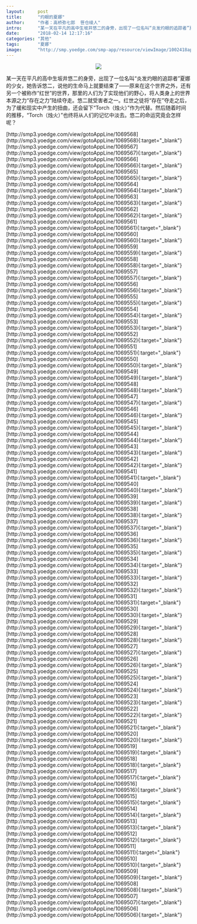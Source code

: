```yaml
---
layout:     post
title:      "灼眼的夏娜"
author:     "作者：高桥弥七郎  笹仓绫人"
intro:      "某一天在平凡的高中生坂井悠二的身旁，出现了一位名叫“炎发灼眼的追踪者”夏娜的少女，她告诉悠二，说他的生命马上就要结束了——原来在这个世界之外，还有另一个被称作“红世”的世界，那里的人们为了实现他们的野心，将人类身上的世界本源之力“存在之力”陆续夺走。悠二就受害者之一。红世之徒将“存在”夺走之后，为了缓和现实中产生的扭曲，还会留下“Torch（烛火）”作为代替。然后随着时间的推移，“Torch（烛火）”也终将从人们的记忆中淡去。悠二的命运究竟会怎样呢？"
date:       "2018-02-14 12:17:16"
categories: "其他"
tags:       "夏娜"
image:      "http://smp.yoedge.com/smp-app/resource/viewImage/1002418appline.png"
---
```

<div style="text-align: center">
<p><img src="http://smp.yoedge.com/smp-app/resource/viewImage/1002418appline.png"/></p>
</div>
<p class="post-meta">
<span>某一天在平凡的高中生坂井悠二的身旁，出现了一位名叫“炎发灼眼的追踪者”夏娜的少女，她告诉悠二，说他的生命马上就要结束了——原来在这个世界之外，还有另一个被称作“红世”的世界，那里的人们为了实现他们的野心，将人类身上的世界本源之力“存在之力”陆续夺走。悠二就受害者之一。红世之徒将“存在”夺走之后，为了缓和现实中产生的扭曲，还会留下“Torch（烛火）”作为代替。然后随着时间的推移，“Torch（烛火）”也终将从人们的记忆中淡去。悠二的命运究竟会怎样呢？</span>
</p>
[http://smp3.yoedge.com/view/gotoAppLine/1069568](http://smp3.yoedge.com/view/gotoAppLine/1069568){:target="_blank"}
[http://smp3.yoedge.com/view/gotoAppLine/1069567](http://smp3.yoedge.com/view/gotoAppLine/1069567){:target="_blank"}
[http://smp3.yoedge.com/view/gotoAppLine/1069566](http://smp3.yoedge.com/view/gotoAppLine/1069566){:target="_blank"}
[http://smp3.yoedge.com/view/gotoAppLine/1069565](http://smp3.yoedge.com/view/gotoAppLine/1069565){:target="_blank"}
[http://smp3.yoedge.com/view/gotoAppLine/1069564](http://smp3.yoedge.com/view/gotoAppLine/1069564){:target="_blank"}
[http://smp3.yoedge.com/view/gotoAppLine/1069563](http://smp3.yoedge.com/view/gotoAppLine/1069563){:target="_blank"}
[http://smp3.yoedge.com/view/gotoAppLine/1069562](http://smp3.yoedge.com/view/gotoAppLine/1069562){:target="_blank"}
[http://smp3.yoedge.com/view/gotoAppLine/1069561](http://smp3.yoedge.com/view/gotoAppLine/1069561){:target="_blank"}
[http://smp3.yoedge.com/view/gotoAppLine/1069560](http://smp3.yoedge.com/view/gotoAppLine/1069560){:target="_blank"}
[http://smp3.yoedge.com/view/gotoAppLine/1069559](http://smp3.yoedge.com/view/gotoAppLine/1069559){:target="_blank"}
[http://smp3.yoedge.com/view/gotoAppLine/1069558](http://smp3.yoedge.com/view/gotoAppLine/1069558){:target="_blank"}
[http://smp3.yoedge.com/view/gotoAppLine/1069557](http://smp3.yoedge.com/view/gotoAppLine/1069557){:target="_blank"}
[http://smp3.yoedge.com/view/gotoAppLine/1069556](http://smp3.yoedge.com/view/gotoAppLine/1069556){:target="_blank"}
[http://smp3.yoedge.com/view/gotoAppLine/1069555](http://smp3.yoedge.com/view/gotoAppLine/1069555){:target="_blank"}
[http://smp3.yoedge.com/view/gotoAppLine/1069554](http://smp3.yoedge.com/view/gotoAppLine/1069554){:target="_blank"}
[http://smp3.yoedge.com/view/gotoAppLine/1069553](http://smp3.yoedge.com/view/gotoAppLine/1069553){:target="_blank"}
[http://smp3.yoedge.com/view/gotoAppLine/1069552](http://smp3.yoedge.com/view/gotoAppLine/1069552){:target="_blank"}
[http://smp3.yoedge.com/view/gotoAppLine/1069551](http://smp3.yoedge.com/view/gotoAppLine/1069551){:target="_blank"}
[http://smp3.yoedge.com/view/gotoAppLine/1069550](http://smp3.yoedge.com/view/gotoAppLine/1069550){:target="_blank"}
[http://smp3.yoedge.com/view/gotoAppLine/1069549](http://smp3.yoedge.com/view/gotoAppLine/1069549){:target="_blank"}
[http://smp3.yoedge.com/view/gotoAppLine/1069548](http://smp3.yoedge.com/view/gotoAppLine/1069548){:target="_blank"}
[http://smp3.yoedge.com/view/gotoAppLine/1069547](http://smp3.yoedge.com/view/gotoAppLine/1069547){:target="_blank"}
[http://smp3.yoedge.com/view/gotoAppLine/1069546](http://smp3.yoedge.com/view/gotoAppLine/1069546){:target="_blank"}
[http://smp3.yoedge.com/view/gotoAppLine/1069545](http://smp3.yoedge.com/view/gotoAppLine/1069545){:target="_blank"}
[http://smp3.yoedge.com/view/gotoAppLine/1069544](http://smp3.yoedge.com/view/gotoAppLine/1069544){:target="_blank"}
[http://smp3.yoedge.com/view/gotoAppLine/1069543](http://smp3.yoedge.com/view/gotoAppLine/1069543){:target="_blank"}
[http://smp3.yoedge.com/view/gotoAppLine/1069542](http://smp3.yoedge.com/view/gotoAppLine/1069542){:target="_blank"}
[http://smp3.yoedge.com/view/gotoAppLine/1069541](http://smp3.yoedge.com/view/gotoAppLine/1069541){:target="_blank"}
[http://smp3.yoedge.com/view/gotoAppLine/1069540](http://smp3.yoedge.com/view/gotoAppLine/1069540){:target="_blank"}
[http://smp3.yoedge.com/view/gotoAppLine/1069539](http://smp3.yoedge.com/view/gotoAppLine/1069539){:target="_blank"}
[http://smp3.yoedge.com/view/gotoAppLine/1069538](http://smp3.yoedge.com/view/gotoAppLine/1069538){:target="_blank"}
[http://smp3.yoedge.com/view/gotoAppLine/1069537](http://smp3.yoedge.com/view/gotoAppLine/1069537){:target="_blank"}
[http://smp3.yoedge.com/view/gotoAppLine/1069536](http://smp3.yoedge.com/view/gotoAppLine/1069536){:target="_blank"}
[http://smp3.yoedge.com/view/gotoAppLine/1069535](http://smp3.yoedge.com/view/gotoAppLine/1069535){:target="_blank"}
[http://smp3.yoedge.com/view/gotoAppLine/1069534](http://smp3.yoedge.com/view/gotoAppLine/1069534){:target="_blank"}
[http://smp3.yoedge.com/view/gotoAppLine/1069533](http://smp3.yoedge.com/view/gotoAppLine/1069533){:target="_blank"}
[http://smp3.yoedge.com/view/gotoAppLine/1069532](http://smp3.yoedge.com/view/gotoAppLine/1069532){:target="_blank"}
[http://smp3.yoedge.com/view/gotoAppLine/1069531](http://smp3.yoedge.com/view/gotoAppLine/1069531){:target="_blank"}
[http://smp3.yoedge.com/view/gotoAppLine/1069530](http://smp3.yoedge.com/view/gotoAppLine/1069530){:target="_blank"}
[http://smp3.yoedge.com/view/gotoAppLine/1069529](http://smp3.yoedge.com/view/gotoAppLine/1069529){:target="_blank"}
[http://smp3.yoedge.com/view/gotoAppLine/1069528](http://smp3.yoedge.com/view/gotoAppLine/1069528){:target="_blank"}
[http://smp3.yoedge.com/view/gotoAppLine/1069527](http://smp3.yoedge.com/view/gotoAppLine/1069527){:target="_blank"}
[http://smp3.yoedge.com/view/gotoAppLine/1069526](http://smp3.yoedge.com/view/gotoAppLine/1069526){:target="_blank"}
[http://smp3.yoedge.com/view/gotoAppLine/1069525](http://smp3.yoedge.com/view/gotoAppLine/1069525){:target="_blank"}
[http://smp3.yoedge.com/view/gotoAppLine/1069524](http://smp3.yoedge.com/view/gotoAppLine/1069524){:target="_blank"}
[http://smp3.yoedge.com/view/gotoAppLine/1069523](http://smp3.yoedge.com/view/gotoAppLine/1069523){:target="_blank"}
[http://smp3.yoedge.com/view/gotoAppLine/1069522](http://smp3.yoedge.com/view/gotoAppLine/1069522){:target="_blank"}
[http://smp3.yoedge.com/view/gotoAppLine/1069521](http://smp3.yoedge.com/view/gotoAppLine/1069521){:target="_blank"}
[http://smp3.yoedge.com/view/gotoAppLine/1069520](http://smp3.yoedge.com/view/gotoAppLine/1069520){:target="_blank"}
[http://smp3.yoedge.com/view/gotoAppLine/1069519](http://smp3.yoedge.com/view/gotoAppLine/1069519){:target="_blank"}
[http://smp3.yoedge.com/view/gotoAppLine/1069518](http://smp3.yoedge.com/view/gotoAppLine/1069518){:target="_blank"}
[http://smp3.yoedge.com/view/gotoAppLine/1069517](http://smp3.yoedge.com/view/gotoAppLine/1069517){:target="_blank"}
[http://smp3.yoedge.com/view/gotoAppLine/1069516](http://smp3.yoedge.com/view/gotoAppLine/1069516){:target="_blank"}
[http://smp3.yoedge.com/view/gotoAppLine/1069515](http://smp3.yoedge.com/view/gotoAppLine/1069515){:target="_blank"}
[http://smp3.yoedge.com/view/gotoAppLine/1069514](http://smp3.yoedge.com/view/gotoAppLine/1069514){:target="_blank"}
[http://smp3.yoedge.com/view/gotoAppLine/1069513](http://smp3.yoedge.com/view/gotoAppLine/1069513){:target="_blank"}
[http://smp3.yoedge.com/view/gotoAppLine/1069512](http://smp3.yoedge.com/view/gotoAppLine/1069512){:target="_blank"}
[http://smp3.yoedge.com/view/gotoAppLine/1069511](http://smp3.yoedge.com/view/gotoAppLine/1069511){:target="_blank"}
[http://smp3.yoedge.com/view/gotoAppLine/1069510](http://smp3.yoedge.com/view/gotoAppLine/1069510){:target="_blank"}
[http://smp3.yoedge.com/view/gotoAppLine/1069509](http://smp3.yoedge.com/view/gotoAppLine/1069509){:target="_blank"}
[http://smp3.yoedge.com/view/gotoAppLine/1069508](http://smp3.yoedge.com/view/gotoAppLine/1069508){:target="_blank"}
[http://smp3.yoedge.com/view/gotoAppLine/1069507](http://smp3.yoedge.com/view/gotoAppLine/1069507){:target="_blank"}
[http://smp3.yoedge.com/view/gotoAppLine/1069506](http://smp3.yoedge.com/view/gotoAppLine/1069506){:target="_blank"}


